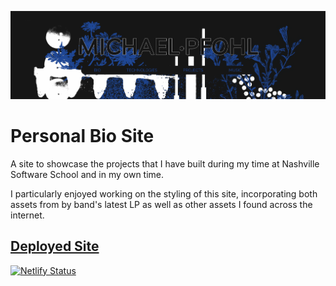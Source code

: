 ![Personal Bio Site Header](src/assets/images/main/nav-header.png)

# Personal Bio Site
A site to showcase the projects that I have built during my time at Nashville Software School and in my own time. 

I particularly enjoyed working on the styling of this site, incorporating both assets from by band's latest LP as well as other assets I found across the internet. 


## [Deployed Site](https://michael-pfohl.netlify.app/)

[![Netlify Status](https://api.netlify.com/api/v1/badges/30e5e72c-3812-4c04-bee0-48e3fd558a7b/deploy-status)](https://app.netlify.com/sites/michael-pfohl/deploys)
